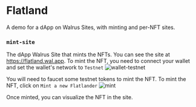 # Flatland
A demo for a dApp on Walrus Sites, with minting and per-NFT sites.

### `mint-site`
The dApp Walrus Site that mints the NFTs. You can see the site at https://flatland.wal.app.
To mint the NFT, you need to connect your wallet and set the wallet's network to `Testnet`
![wallet-testnet](./doc-assets/wallet.png)

You will need to faucet some testnet tokens to mint the NFT. To mint the NFT, click on `Mint a new Flatlander`
![mint](./doc-assets/mint.png)

Once minted, you can visualize the NFT in the site.